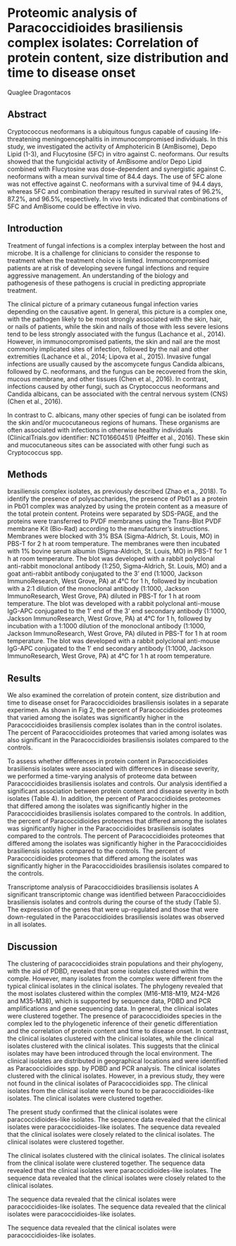 # Proteomic analysis of Paracoccidioides brasiliensis complex isolates: Correlation of protein content, size distribution and time to disease onset
Quaglee Dragontacos


## Abstract
Cryptococcus neoformans is a ubiquitous fungus capable of causing life-threatening meningoencephalitis in immunocompromised individuals. In this study, we investigated the activity of Amphotericin B (AmBisome), Depo Lipid (1-3), and Flucytosine (5FC) in vitro against C. neoformans. Our results showed that the fungicidal activity of AmBisome and/or Depo Lipid combined with Flucytosine was dose-dependent and synergistic against C. neoformans with a mean survival time of 84.4 days. The use of 5FC alone was not effective against C. neoformans with a survival time of 94.4 days, whereas 5FC and combination therapy resulted in survival rates of 96.2%, 87.2%, and 96.5%, respectively. In vivo tests indicated that combinations of 5FC and AmBisome could be effective in vivo.


## Introduction
Treatment of fungal infections is a complex interplay between the host and microbe. It is a challenge for clinicians to consider the response to treatment when the treatment choice is limited. Immunocompromised patients are at risk of developing severe fungal infections and require aggressive management. An understanding of the biology and pathogenesis of these pathogens is crucial in predicting appropriate treatment.

The clinical picture of a primary cutaneous fungal infection varies depending on the causative agent. In general, this picture is a complex one, with the pathogen likely to be most strongly associated with the skin, hair, or nails of patients, while the skin and nails of those with less severe lesions tend to be less strongly associated with the fungus (Lachance et al., 2014). However, in immunocompromised patients, the skin and nail are the most commonly implicated sites of infection, followed by the nail and other extremities (Lachance et al., 2014; Lipova et al., 2015). Invasive fungal infections are usually caused by the ascomycete fungus Candida albicans, followed by C. neoformans, and the fungus can be recovered from the skin, mucous membrane, and other tissues (Chen et al., 2016). In contrast, infections caused by other fungi, such as Cryptococcus neoformans and Candida albicans, can be associated with the central nervous system (CNS) (Chen et al., 2016).

In contrast to C. albicans, many other species of fungi can be isolated from the skin and/or mucocutaneous regions of humans. These organisms are often associated with infections in otherwise healthy individuals (ClinicalTrials.gov identifier: NCT01660451) (Pfeiffer et al., 2016). These skin and mucocutaneous sites can be associated with other fungi such as Cryptococcus spp.


## Methods
brasiliensis complex isolates, as previously described (Zhao et a., 2018). To identify the presence of polysaccharides, the presence of Pb01 as a protein in Pb01 complex was analyzed by using the protein content as a measure of the total protein content. Proteins were separated by SDS-PAGE, and the proteins were transferred to PVDF membranes using the Trans-Blot PVDF membrane Kit (Bio-Rad) according to the manufacturer’s instructions. Membranes were blocked with 3% BSA (Sigma-Aldrich, St. Louis, MO) in PBS-T for 2 h at room temperature. The membranes were then incubated with 1% bovine serum albumin (Sigma-Aldrich, St. Louis, MO) in PBS-T for 1 h at room temperature. The blot was developed with a rabbit polyclonal anti-rabbit monoclonal antibody (1:250, Sigma-Aldrich, St. Louis, MO) and a goat anti-rabbit antibody conjugated to the 3’ end (1:1000, Jackson ImmunoResearch, West Grove, PA) at 4°C for 1 h, followed by incubation with a 2:1 dilution of the monoclonal antibody (1:1000, Jackson ImmunoResearch, West Grove, PA) diluted in PBS-T for 1 h at room temperature. The blot was developed with a rabbit polyclonal anti-mouse IgG-APC conjugated to the 1’ end of the 3’ end secondary antibody (1:1000, Jackson ImmunoResearch, West Grove, PA) at 4°C for 1 h, followed by incubation with a 1:1000 dilution of the monoclonal antibody (1:1000, Jackson ImmunoResearch, West Grove, PA) diluted in PBS-T for 1 h at room temperature. The blot was developed with a rabbit polyclonal anti-mouse IgG-APC conjugated to the 1’ end secondary antibody (1:1000, Jackson ImmunoResearch, West Grove, PA) at 4°C for 1 h at room temperature.


## Results
We also examined the correlation of protein content, size distribution and time to disease onset for Paracoccidioides brasiliensis isolates in a separate experimen. As shown in Fig 2, the percent of Paracoccidioides proteomes that varied among the isolates was significantly higher in the Paracoccidioides brasiliensis complex isolates than in the control isolates. The percent of Paracoccidioides proteomes that varied among isolates was also significant in the Paracoccidioides brasiliensis isolates compared to the controls.

To assess whether differences in protein content in Paracoccidioides brasiliensis isolates were associated with differences in disease severity, we performed a time-varying analysis of proteome data between Paracoccidioides brasiliensis isolates and controls. Our analysis identified a significant association between protein content and disease severity in both isolates (Table 4). In addition, the percent of Paracoccidioides proteomes that differed among the isolates was significantly higher in the Paracoccidioides brasiliensis isolates compared to the controls. In addition, the percent of Paracoccidioides proteomes that differed among the isolates was significantly higher in the Paracoccidioides brasiliensis isolates compared to the controls. The percent of Paracoccidioides proteomes that differed among the isolates was significantly higher in the Paracoccidioides brasiliensis isolates compared to the controls. The percent of Paracoccidioides proteomes that differed among the isolates was significantly higher in the Paracoccidioides brasiliensis isolates compared to the controls.

Transcriptome analysis of Paracoccidioides brasiliensis isolates
A significant transcriptomic change was identified between Paracoccidioides brasiliensis isolates and controls during the course of the study (Table 5). The expression of the genes that were up-regulated and those that were down-regulated in the Paracoccidioides brasiliensis isolates was observed in all isolates.


## Discussion

The clustering of paracoccidioides strain populations and their phylogeny, with the aid of PDBD, revealed that some isolates clustered within the comple. However, many isolates from the complex were different from the typical clinical isolates in the clinical isolates. The phylogeny revealed that the most isolates clustered within the complex (M16-M18-M19, M24-M26 and M35-M38), which is supported by sequence data, PDBD and PCR amplifications and gene sequencing data. In general, the clinical isolates were clustered together. The presence of paracoccidioides species in the complex led to the phylogenetic inference of their genetic differentiation and the correlation of protein content and time to disease onset. In contrast, the clinical isolates clustered with the clinical isolates, while the clinical isolates clustered with the clinical isolates. This suggests that the clinical isolates may have been introduced through the local environment. The clinical isolates are distributed in geographical locations and were identified as Paracoccidioides spp. by PDBD and PCR analysis. The clinical isolates clustered with the clinical isolates. However, in a previous study, they were not found in the clinical isolates of Paracoccidioides spp. The clinical isolates from the clinical isolate were found to be paracoccidioides-like isolates. The clinical isolates were clustered together.

The present study confirmed that the clinical isolates were paracoccidioides-like isolates. The sequence data revealed that the clinical isolates were paracoccidioides-like isolates. The sequence data revealed that the clinical isolates were closely related to the clinical isolates. The clinical isolates were clustered together.

The clinical isolates clustered with the clinical isolates. The clinical isolates from the clinical isolate were clustered together. The sequence data revealed that the clinical isolates were paracoccidioides-like isolates. The sequence data revealed that the clinical isolates were closely related to the clinical isolates.

The sequence data revealed that the clinical isolates were paracoccidioides-like isolates. The sequence data revealed that the clinical isolates were paracoccidioides-like isolates.

The sequence data revealed that the clinical isolates were paracoccidioides-like isolates.
